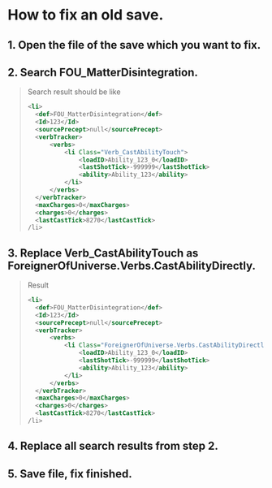 # How to fix an old save.

## 1. Open the file of the save which you want to fix.
## 2. Search **FOU_MatterDisintegration**.
>Search result should be like
>```xml
><li>
>	<def>FOU_MatterDisintegration</def>
>	<Id>123</Id>
>	<sourcePrecept>null</sourcePrecept>
>	<verbTracker>
>		<verbs>
>			<li Class="Verb_CastAbilityTouch">
>				<loadID>Ability_123_0</loadID>
>				<lastShotTick>-999999</lastShotTick>
>				<ability>Ability_123</ability>
>			</li>
>		</verbs>
>	</verbTracker>
>	<maxCharges>0</maxCharges>
>	<charges>0</charges>
>	<lastCastTick>8270</lastCastTick>
>/li>
>```
## 3. Replace **Verb_CastAbilityTouch** as **ForeignerOfUniverse.Verbs.CastAbilityDirectly**.
>Result
>```xml
><li>
>	<def>FOU_MatterDisintegration</def>
>	<Id>123</Id>
>	<sourcePrecept>null</sourcePrecept>
>	<verbTracker>
>		<verbs>
>			<li Class="ForeignerOfUniverse.Verbs.CastAbilityDirectly">
>				<loadID>Ability_123_0</loadID>
>				<lastShotTick>-999999</lastShotTick>
>				<ability>Ability_123</ability>
>			</li>
>		</verbs>
>	</verbTracker>
>	<maxCharges>0</maxCharges>
>	<charges>0</charges>
>	<lastCastTick>8270</lastCastTick>
>/li>
>```
## 4. Replace all search results from step 2.
## 5. Save file, fix finished.